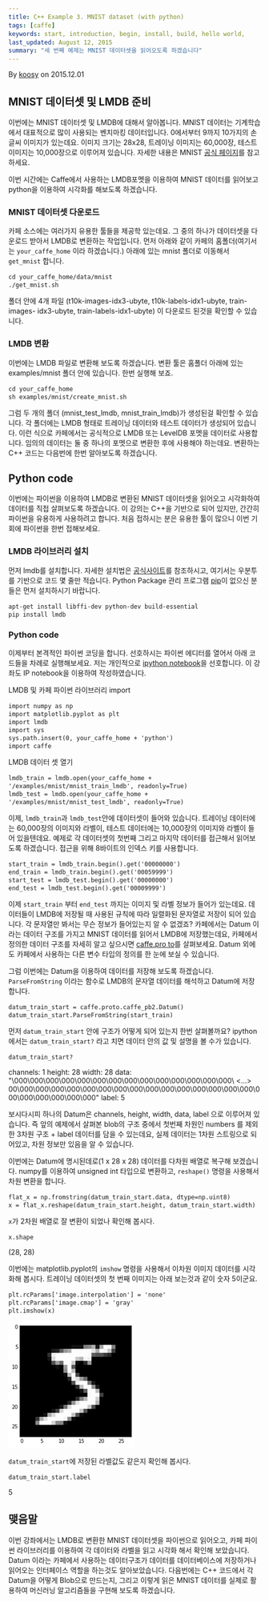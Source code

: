 ```yaml
---
title: C++ Example 3. MNIST dataset (with python)
tags: [caffe]
keywords: start, introduction, begin, install, build, hello world,
last_updated: August 12, 2015
summary: "세 번째 예제는 MNIST 데이터셋을 읽어오도록 하겠습니다"
---
```

By [koosy](https://www.facebook.com/Koosyong) on 2015.12.01

## MNIST 데이터셋 및 LMDB 준비

이번에는 MNIST 데이터셋 및 LMDB에 대해서 알아봅니다. MNIST 데이터는 기계학습에서 대표적으로 많이 사용되는 벤치마킹 데이터입니다.
0에서부터 9까지 10가지의 손글씨 이미지가 있는데요. 이미지 크기는 28x28, 트레이닝 이미지는 60,000장, 테스트 이미지는
10,000장으로 이루어져 있습니다. 자세한 내용은 MNIST [공식 페이지](http://yann.lecun.com/exdb/mnist/
)를 참고하세요.

이번 시간에는 Caffe에서 사용하는 LMDB포멧을 이용하여 MNIST 데이터를 읽어보고 python을 이용하여 시각화를 해보도록 하겠습니다.

### MNIST 데이터셋 다운로드

카페 소스에는 여러가지 유용한 툴들을 제공학 있는데요. 그 중의 하나가 데이터셋을 다운로드 받아서 LMDB로 변환하는 작업입니다. 먼저 아래와
같이 카페의 홈폴더(여기서는 `your_caffe_home` 이라 하겠습니다.) 아래에 있는 mnist 폴더로 이동해서 `get_mnist`
합니다.

```
cd your_caffe_home/data/mnist
./get_mnist.sh
```

폴더 안에 4개 파일 (t10k-images-idx3-ubyte, t10k-labels-idx1-ubyte, train-images-
idx3-ubyte,
train-labels-idx1-ubyte) 이 다운로드 된것을 확인할 수 있습니다.

### LMDB 변환

이번에는 LMDB 파일로 변환해 보도록 하겠습니다. 변환 툴은 홈폴더 아래에 있는 examples/mnist 폴더 안에 있습니다. 한번 실행해
보죠.

```
cd your_caffe_home
sh examples/mnist/create_mnist.sh
```

그럼 두 개의 폴더 (mnist_test_lmdb, mnist_train_lmdb)가 생성된걸 확인할 수 있습니다. 각 폴더에는 LMDB 형태로
트레이닝 데이터와 테스트 데이터가 생성되어 있습니다. 이런 식으로 카페에서는 공식적으로 LMDB 또는 LevelDB 포멧을 데이터로 사용합니다.
임의의 데이터는 둘 중 하나의 포멧으로 변환한 후에 사용해야 하는데요. 변환하는 C++ 코드는 다음번에 한번 알아보도록 하겠습니다.

## Python code

이번에는 파이썬을 이용하여 LMDB로 변환된 MNIST 데이터셋을 읽어오고 시각화하여 데이터를 직접 살펴보도록 하겠습니다. 이 강의는 C++을 기반으로 되어 있지만, 간간히 파이썬을 유용하게 사용하려고 합니다. 처음 접하시는 분은 유용한 툴이 많으니 이번 기회에 파이썬을 한번 접해보세요. 

### LMDB 라이브러리 설치 

먼저 lmdb를 설치합니다. 자세한 설치법은 [공식사이트](https://lmdb.readthedocs.org/en/release/)를
참조하시고, 여기서는 우분투를 기반으로 코드 몇 줄만 적습니다. Python Package 관리 프로그램
[pip](https://pypi.python.org/pypi/pip)이 없으신 분들은 먼저 설치하시기 바랍니다.

```
apt-get install libffi-dev python-dev build-essential
pip install lmdb
```

### Python code

이제부터 본격적인 파이썬 코딩을 합니다. 선호하시는 파이썬 에디터를 열어서 아래 코드들을 차례로 실행해보세요. 저는 개인적으로 [ipython
notebook](http://ipython.org/notebook.html)을 선호합니다. 이 강좌도 IP notebook을 이용하여
작성하였습니다.

LMDB 및 카페 파이썬 라이브러리 import

    import numpy as np
    import matplotlib.pyplot as plt
    import lmdb
    import sys
    sys.path.insert(0, your_caffe_home + 'python')
    import caffe

LMDB 데이터 셋 열기


    lmdb_train = lmdb.open(your_caffe_home + '/examples/mnist/mnist_train_lmdb', readonly=True)
    lmdb_test = lmdb.open(your_caffe_home + '/examples/mnist/mnist_test_lmdb', readonly=True)

이제, `lmdb_train`과 `lmdb_test`안에 데이터셋이 들어와 있습니다. 트레이닝 데이터에는 60,000장의 이미지와 라벨이,
테스트 데이터에는 10,000장의 이미지와 라벨이 들어 있을텐데요. 예제로 각 데이터셋의 첫번째 그리고 마지막 데이터를 접근해서 읽어보도록
하겠습니다. 접근을 위해 8바이트의 인덱스 키를 사용합니다.


    start_train = lmdb_train.begin().get('00000000')
    end_train = lmdb_train.begin().get('00059999')
    start_test = lmdb_test.begin().get('00000000')
    end_test = lmdb_test.begin().get('00009999')

이제 `start_train` 부터 `end_test` 까지는 이미지 및 라벨 정보가 들어가 있는데요. 데이터들이 LMDB에 저장될 때 사용된
규칙에 따라 일렬화된 문자열로 저장이 되어 있습니다. 각 문자열만 봐서는 무슨 정보가 들어있는지 알 수 없겠죠? 카페에서는 Datum 이라는
데이터 구조를 가지고 MNIST 데이터를 읽어서 LMDB에 저장했는데요, 카페에서 정의한 데이터 구조를 자세히 알고 싶으시면 [caffe.pro
to](https://github.com/BVLC/caffe/blob/master/src/caffe/proto/caffe.proto)를
살펴보세요. Datum 외에도 카페에서 사용하는 다른 변수 타입의 정의를 한 눈에 보실 수 있습니다.

그럼 이번에는 Datum을 이용하여 데이터를 저장해 보도록 하겠습니다. `ParseFromString` 이라는 함수로 LMDB의 문자열 데이터를
해석하고 Datum에 저장합니다.


    datum_train_start = caffe.proto.caffe_pb2.Datum()
    datum_train_start.ParseFromString(start_train)

먼저 `datum_train_start` 안에 구조가 어떻게 되어 있는지 한번 살펴볼까요? ipython에서는
`datum_train_start?` 라고 치면 데이터 안의 값 및 설명을 볼 수가 있습니다.


    datum_train_start?

channels: 1
height: 28
width: 28
data: "\000\000\000\000\000\000\000\000\000\000\000\000\000\000\ <...> 00\000\000\000\000\000\000\000\000\000\000\000\000\000\000\000\000\000\000\000\000\000"
label: 5

보시다시피 하나의 Datum은  channels, height, width, data, label 으로 이루어져 있습니다. 즉 앞의 예제에서
살펴본 blob의 구조 중에서 첫번째 차원인 numbers 를 제외한 3차원 구조 + label 데이터를 담을 수 있는데요, 실제 데이터는
1차원 스트링으로 되어있고, 차원 정보만 있음을 알 수 있습니다.

이번에는 Datum에 명시된데로(1 x 28 x 28) 데이터를 다차원 배열로 복구해 보겠습니다. numpy를 이용하여 unsigned int
타입으로 변환하고, `reshape()` 명령을 사용해서 차원 변환을 합니다.


    flat_x = np.fromstring(datum_train_start.data, dtype=np.uint8)
    x = flat_x.reshape(datum_train_start.height, datum_train_start.width)

`x`가 2차원 배열로 잘 변환이 되었나 확인해 봅시다.


    x.shape

(28, 28)



이번에는 matplotlib.pyplot의 `imshow` 명령을 사용해서 이차원 이미지 데이터를 시각화해 봅시다. 트레이닝 데이터셋의 첫 번째
이미지는 아래 보는것과 같이 숫자 5이군요.


    plt.rcParams['image.interpolation'] = 'none'
    plt.rcParams['image.cmap'] = 'gray'
    plt.imshow(x)

![png](https://raw.githubusercontent.com/DeepLearningStudy/caffe/master/examples/ex3_mnist/caffe_ex3_mnist_files/caffe_ex3_mnist_35_1.png)


`datum_train_start`에 저장된 라벨값도 같은지 확인해 봅시다.


    datum_train_start.label

5



## 맺음말

이번 강좌에서는 LMDB로 변환한 MNIST 데이터셋을 파이썬으로 읽어오고, 카페 파이썬 라이브러리를 이용하여 각 데이터와 라벨을 읽고 시각화
해서 확인해 보았습니다. Datum 이라는 카페에서 사용하는 데이터구조가 데이터를 데이터베이스에 저장하거나 읽어오는 인터페이스 역할을 하는것도
알아보았습니다. 다음번에는 C++ 코드에서 각 Datum을 어떻게 Blob으로 만드는지, 그리고 이렇게 읽은 MNIST 데이터를 실제로 활용하여
머신러닝 알고리즘들을 구현해 보도록 하겠습니다.


    
    
